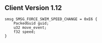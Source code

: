 ## Client Version 1.12

```rust,ignore
smsg SMSG_FORCE_SWIM_SPEED_CHANGE = 0xE6 {
    PackedGuid guid;    
    u32 move_event;    
    f32 speed;    
}

```
